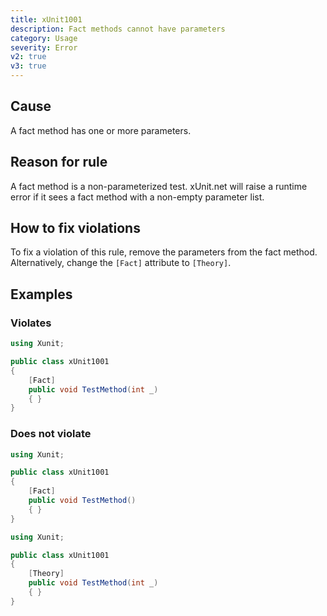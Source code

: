 ```yaml
---
title: xUnit1001
description: Fact methods cannot have parameters
category: Usage
severity: Error
v2: true
v3: true
---
```


## Cause

A fact method has one or more parameters.

## Reason for rule

A fact method is a non-parameterized test. xUnit.net will raise a runtime error if it sees a fact method with a non-empty parameter list.

## How to fix violations

To fix a violation of this rule, remove the parameters from the fact method. Alternatively, change the `[Fact]` attribute to `[Theory]`.

## Examples

### Violates

```csharp
using Xunit;

public class xUnit1001
{
    [Fact]
    public void TestMethod(int _)
    { }
}
```

### Does not violate

```csharp
using Xunit;

public class xUnit1001
{
    [Fact]
    public void TestMethod()
    { }
}
```

```csharp
using Xunit;

public class xUnit1001
{
    [Theory]
    public void TestMethod(int _)
    { }
}
```
